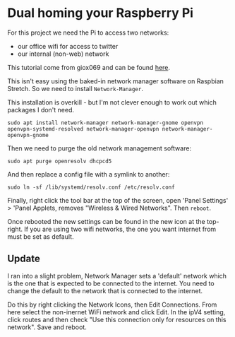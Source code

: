 # Dual homing your Raspberry Pi
For this project we need the Pi to access two networks:
- our office wifi for access to twitter
- our internal (non-web) network

This tutorial come from giox069 and can be found [here](https://raspberrypi.stackexchange.com/questions/29783/how-to-setup-network-manager-on-raspbian).

This isn't easy using the baked-in network manager software on Raspbian Stretch. So we need to install `Network-Manager`.

This installation is overkill - but I'm not clever enough to work out which packages I don't need.

```sudo apt install network-manager network-manager-gnome openvpn openvpn-systemd-resolved network-manager-openvpn network-manager-openvpn-gnome```

Then we need to purge the old network management software:

`sudo apt purge openresolv dhcpcd5`

And then replace a config file with a symlink to another:

`sudo ln -sf /lib/systemd/resolv.conf /etc/resolv.conf`

Finally, right click the tool bar at the top of the screen, open 'Panel Settings' > 'Panel Applets, removes "Wireless & Wired Networks". Then `reboot`.

Once rebooted the new settings can be found in the new icon at the top-right. If you are using two wifi networks, the one you want internet from must be set as default.

## Update
I ran into a slight problem, Network Manager sets a 'default' network which is the one that is expected to be connected to the internet. You need to change the default to the network that is connected to the internet. 

Do this by right clicking the Network Icons, then Edit Connections. From here select the non-inernet WiFi network and click Edit. In the ipV4 setting, click routes and then check "Use this connection only for resources on this network". Save and reboot.